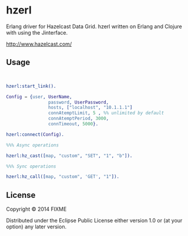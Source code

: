 # hzerl

Erlang driver for Hazelcast Data Grid. 
hzerl written on Erlang and Clojure with using the Jinterface. 

http://www.hazelcast.com/

## Usage

```erlang


hzerl:start_link().

Config = {user, UserName,
                password, UserPassword,
                hosts, ["localhost", "10.1.1.1"]
                connAtemptLimit, 5 , %% unlimited by default
                connAtemptPeriod, 3000,
                connTimeout, 5000}.

hzerl:connect(Config).

%%% Async operations

hzerl:hz_cast([map, "custom", "SET", "1", "b"]).

%%% Sync operations 

hzerl:hz_call([map, "custom", 'GET', "1"]).

```


## License

Copyright © 2014 FIXME

Distributed under the Eclipse Public License either version 1.0 or (at
your option) any later version.
